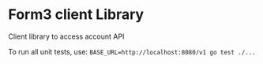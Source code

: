 # Form3 client Library
Client library to access account API


To run all unit tests, use: `BASE_URL=http://localhost:8080/v1 go test ./...`
